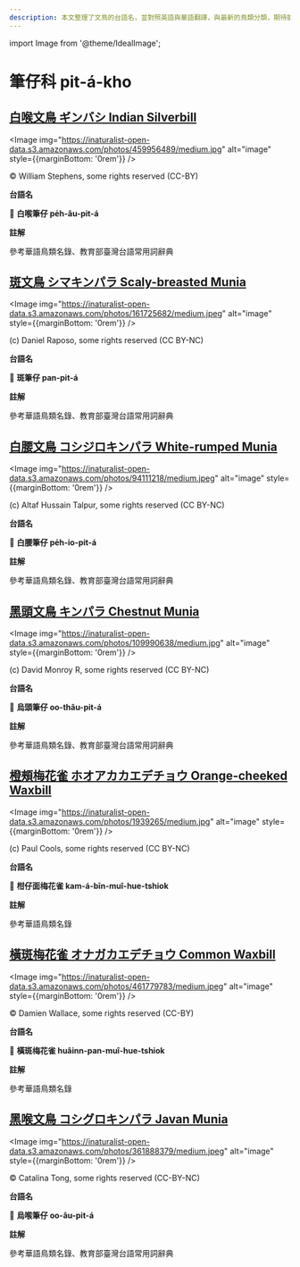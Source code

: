 ```yaml
---
description: 本文整理了文鳥的台語名，並對照英語與華語翻譯，與最新的鳥類分類，期待能夠供未來的台語鳥類圖鑑當作參考
---
```


import Image from '@theme/IdealImage';

# 筆仔科 pit-á-kho

## [白喉文鳥 ギンバシ Indian Silverbill](https://ebird.org/species/indsil)

<Image img="https://inaturalist-open-data.s3.amazonaws.com/photos/459956489/medium.jpg" alt="image" style={{marginBottom: '0rem'}} />

<div className="image-caption">
© William Stephens, some rights reserved (CC-BY)
</div>

**台語名**

🎯 **白喉筆仔 pe̍h-âu-pit-á**

**註解**

參考華語鳥類名錄、教育部臺灣台語常用詞辭典

## [斑文鳥 シマキンパラ Scaly-breasted Munia](https://ebird.org/species/nutman)

<Image img="https://inaturalist-open-data.s3.amazonaws.com/photos/161725682/medium.jpeg" alt="image" style={{marginBottom: '0rem'}} />

<div className="image-caption">
(c) Daniel Raposo, some rights reserved (CC BY-NC)
</div>

**台語名**

🎯 **斑筆仔 pan-pit-á**

**註解**

參考華語鳥類名錄、教育部臺灣台語常用詞辭典

## [白腰文鳥 コシジロキンパラ White-rumped Munia](https://ebird.org/species/whrmun)

<Image img="https://inaturalist-open-data.s3.amazonaws.com/photos/94111218/medium.jpeg" alt="image" style={{marginBottom: '0rem'}} />

<div className="image-caption">
(c) Altaf Hussain Talpur, some rights reserved (CC BY-NC)
</div>

**台語名**

🎯 **白腰筆仔 pe̍h-io-pit-á**

**註解**

參考華語鳥類名錄、教育部臺灣台語常用詞辭典

## [黑頭文鳥 キンパラ Chestnut Munia](https://ebird.org/species/chemun)

<Image img="https://inaturalist-open-data.s3.amazonaws.com/photos/109990638/medium.jpg" alt="image" style={{marginBottom: '0rem'}} />

<div className="image-caption">
(c) David Monroy R, some rights reserved (CC BY-NC)
</div>

**台語名**

🎯 **烏頭筆仔 oo-thâu-pit-á**

**註解**

參考華語鳥類名錄、教育部臺灣台語常用詞辭典

## [橙頰梅花雀 ホオアカカエデチョウ Orange-cheeked Waxbill](https://ebird.org/species/orcwax)

<Image img="https://inaturalist-open-data.s3.amazonaws.com/photos/1939265/medium.jpg" alt="image" style={{marginBottom: '0rem'}} />

<div className="image-caption">
(c) Paul Cools, some rights reserved (CC BY-NC)
</div>

**台語名**

🎯 **柑仔面梅花雀 kam-á-bīn-muî-hue-tshiok**

**註解**

參考華語鳥類名錄

## [橫斑梅花雀 オナガカエデチョウ Common Waxbill](https://ebird.org/species/comwax)

<Image img="https://inaturalist-open-data.s3.amazonaws.com/photos/461779783/medium.jpeg" alt="image" style={{marginBottom: '0rem'}} />

<div className="image-caption">
© Damien Wallace, some rights reserved (CC-BY)
</div>

**台語名**

🎯 **橫斑梅花雀 huâinn-pan-muî-hue-tshiok**

**註解**

參考華語鳥類名錄

## [黑喉文鳥 コシグロキンパラ Javan Munia](https://ebird.org/species/javmun1)

<Image img="https://inaturalist-open-data.s3.amazonaws.com/photos/361888379/medium.jpeg" alt="image" style={{marginBottom: '0rem'}} />

<div className="image-caption">
© Catalina Tong, some rights reserved (CC-BY-NC)
</div>

**台語名**

🎯 **烏喉筆仔 oo-âu-pit-á**

**註解**

參考華語鳥類名錄、教育部臺灣台語常用詞辭典

